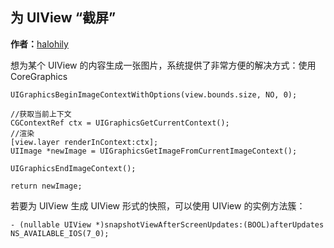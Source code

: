 ## 为 UIView “截屏”

**作者：**[halohily](https://weibo.com/halohily?refer_flag=1005055010_)

想为某个 UIView 的内容生成一张图片，系统提供了非常方便的解决方式：使用 CoreGraphics

```objc
UIGraphicsBeginImageContextWithOptions(view.bounds.size, NO, 0);

//获取当前上下文
CGContextRef ctx = UIGraphicsGetCurrentContext();
//渲染
[view.layer renderInContext:ctx];
UIImage *newImage = UIGraphicsGetImageFromCurrentImageContext();

UIGraphicsEndImageContext();

return newImage;
```

若要为 UIView 生成 UIView 形式的快照，可以使用 UIView 的实例方法簇：

```objc
- (nullable UIView *)snapshotViewAfterScreenUpdates:(BOOL)afterUpdates NS_AVAILABLE_IOS(7_0);
```

